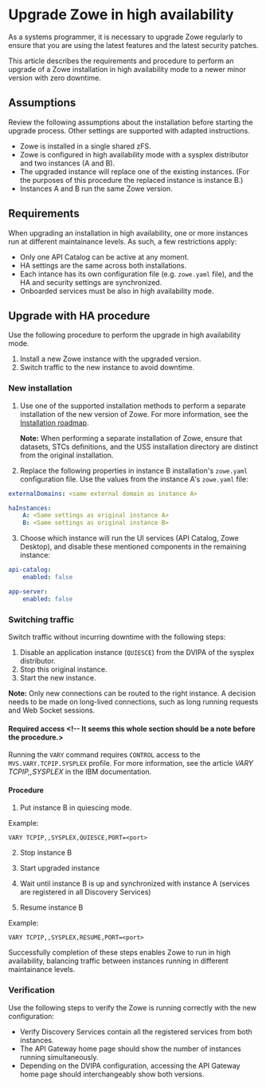 # Upgrade Zowe in high availability

As a systems programmer, it is necessary to upgrade Zowe regularly to ensure that you are using the latest features and  the latest security patches.

This article describes the requirements and procedure to perform an upgrade of a Zowe installation in high availability mode to a newer minor version with zero downtime.

## Assumptions

Review the following assumptions about the installation before starting the upgrade process. Other settings are supported with adapted instructions.

- Zowe is installed in a single shared zFS.
- Zowe is configured in high availability mode with a sysplex distributor and two instances (A and B).
- The upgraded instance will replace one of the existing instances. (For the purposes of this procedure the replaced instance is instance B.)
- Instances A and B run the same Zowe version.

## Requirements

When upgrading an installation in high availability, one or more instances run at different maintainance levels. As such, a few restrictions apply:

- Only one API Catalog can be active at any moment.
- HA settings are the same across both installations.
- Each intance has its own configuration file (e.g. `zowe.yaml` file), and the HA and security settings are synchronized.
- Onboarded services must be also in high availability mode.

## Upgrade with HA procedure

Use the following procedure to perform the upgrade in high availability mode.

1. Install a new Zowe instance with the upgraded version.
2. Switch traffic to the new instance to avoid downtime.

### New installation

1. Use one of the supported installation methods to perform a separate installation of the new version of Zowe. For more information, see the [Installation roadmap](../user-guide/install-zos.md).

    **Note:** When performing a separate installation of Zowe, ensure that datasets, STCs definitions, and the USS installation directory are distinct from the original installation.

2. Replace the following properties in instance B installation's `zowe.yaml` configuration file. Use the values from the instance A's `zowe.yaml` file:

```yaml
externalDomains: <same external domain as instance A>

haInstances:
    A: <Same settings as original instance A>
    B: <Same settings as original instance B>
```

3. Choose which instance will run the UI services (API Catalog, Zowe Desktop), and disable these mentioned components in the remaining instance:

```yaml
api-catalog:
    enabled: false

app-server:
    enabled: false
```

### Switching traffic

Switch traffic without incurring downtime with the following steps:

1. Disable an application instance (`QUIESCE`) from the DVIPA of the sysplex distributor.
2. Stop this original instance.
3. Start the new instance. <!-- TODO: try what happens when the new instance finally starts, is it automatically resuming traffic? or does it wait for the manual resume command -->

**Note:** Only new connections can be routed to the right instance. A decision needs to be made on long-lived connections, such as long running requests and Web Socket sessions. <!-- Why is it important to make this decision? If this is a tip, explain why this is recommended. -->

#### Required access <!-- It seems this whole section should be a note before the procedure.>

<!-- I don't see a previous mention of the `VARY` command. Is this required access to switch traffic? This sounds like a required first step or a note to ensure that the user has `CONTROL` access.-->
Running the `VARY` command requires `CONTROL` access to the `MVS.VARY.TCPIP.SYSPLEX` profile.
For more information, see the article _VARY TCPIP,,SYSPLEX_ in the IBM documentation.

#### Procedure

1. Put instance B in quiescing mode. <!-- where does the user make this `VARY` statement? -->

Example:

```mvs
VARY TCPIP,,SYSPLEX,QUIESCE,PORT=<port>
```

2. Stop instance B <!-- Please describe where the instance is stopped. -->
   
3. Start upgraded instance <!-- Please describe where the upgraded instance is started. -->
   
4. Wait until instance B is up and synchronized with instance A (services are registered in all Discovery Services) <!-- where can you see if the instance is up? -->

5. Resume instance B

Example:

```mvs
VARY TCPIP,,SYSPLEX,RESUME,PORT=<port>
```

Successfully completion of these steps enables Zowe to run in high availability, balancing traffic between instances running in different maintainance levels.

### Verification

Use the following steps to verify the Zowe is running correctly with the new configuration:

- Verify Discovery Services contain all the registered services from both instances. <!-- how does the user perform this verification? -->
- The API Gateway home page should show the number of instances running simultaneously.
- Depending on the DVIPA configuration, accessing the API Gateway home page should interchangeably show both versions.

<!-- Can we add an image/gif that shows this? -->
